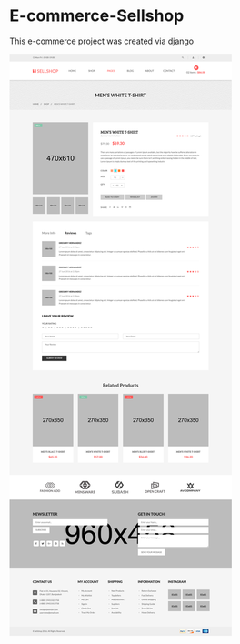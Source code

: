 # E-commerce-Sellshop
 This e-commerce  project was created via django

  
![sellshop](sellshop.png)
